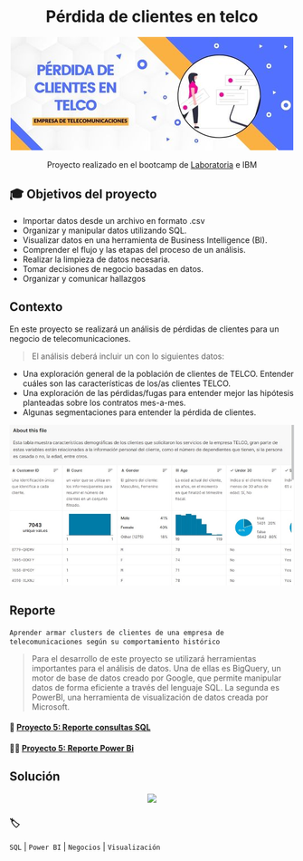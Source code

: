 <div align="center"> <h1> Pérdida de clientes en telco </h1>  
  
![](/Portada_3.jpg)
  
Proyecto realizado en el bootcamp de [Laboratoria](https://app.laboratoria.la/signup-and-login/) e IBM
</div>

## 🎓 Objetivos del proyecto

- Importar datos desde un archivo en formato .csv
- Organizar y manipular datos utilizando SQL.
- Visualizar datos en una herramienta de Business Intelligence (BI).
- Comprender el flujo y las etapas del proceso de un análisis.
- Realizar la limpieza de datos necesaria.
- Tomar decisiones de negocio basadas en datos.
- Organizar y comunicar hallazgos

## Contexto

En este proyecto se realizará un análisis de pérdidas de clientes para un negocio de telecomunicaciones.
>El análisis deberá incluir un con lo siguientes datos:
- Una exploración general de la población de clientes de TELCO. Entender cuáles son las características de los/as clientes TELCO. 
- Una exploración de las pérdidas/fugas para entender mejor las hipótesis planteadas sobre los contratos mes-a-mes.
- Algunas segmentaciones para entender la pérdida de clientes.
<div align="center">
  
![](/Dataset_4.jpg) 
  </div>


## Reporte

    Aprender armar clusters de clientes de una empresa de telecomunicaciones según su comportamiento histórico 
    
>Para el desarrollo de este proyecto se utilizará herramientas importantes para el análisis de datos. Una de ellas es BigQuery, un motor de base de datos creado por Google, que permite manipular datos de forma eficiente a través del lenguaje SQL. La segunda es PowerBI, una herramienta de visualización de datos creada por Microsoft.

<h4 align="left"> 📝 <a href="https://console.cloud.google.com/bigquery?sq=698978005693:15681600104c4a2491c10e330bab7a90">Proyecto 5: Reporte consultas SQL</a>
  
<h4 align="left"> 👩‍💻 <a href="https://drive.google.com/drive/folders/1UPQef681MI_pN0WiTB6ly97mtTP63qlg?usp=sharing">Proyecto 5: Reporte Power Bi</a>


## Solución
  
<div align="center">
  
<a target="_blank" href="https://www.loom.com/share/d66c7e480cf649188eb766378b791fc4" rel="noopener noreferrer" >![](https://cdn.loom.com/sessions/thumbnails/d66c7e480cf649188eb766378b791fc4-with-play.gif)</a>


</div>
  

### 🏷️

`SQL` | `Power BI` | `Negocios` | `Visualización` 
